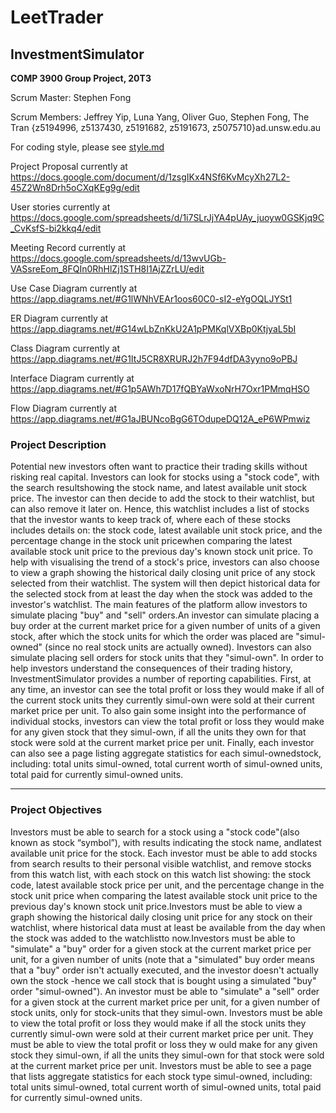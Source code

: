 # LeetTrader

## InvestmentSimulator
**COMP 3900 Group Project, 20T3**

Scrum Master: Stephen Fong

Scrum Members: Jeffrey Yip, Luna Yang, Oliver Guo, Stephen Fong, The Tran {z5194996, z5137430, z5191682, z5191673, z5075710}ad.unsw.edu.au

For coding style, please see [style.md](style.md)

Project Proposal currently at https://docs.google.com/document/d/1zsgIKx4NSf6KvMcyXh27L2-45Z2Wn8Drh5oCXqKEg9g/edit

User stories currently at https://docs.google.com/spreadsheets/d/1i7SLrJjYA4pUAy_juoyw0GSKjq9C_CvKsfS-bi2kkq4/edit

Meeting Record currently at https://docs.google.com/spreadsheets/d/13wvUGb-VASsreEom_8FQIn0RhHlZj1STH8I1AjZZrLU/edit

Use Case Diagram currently at https://app.diagrams.net/#G1lWNhVEAr1oos60C0-sI2-eYgOQLJYSt1

ER Diagram currently at https://app.diagrams.net/#G14wLbZnKkU2A1pPMKqlVXBp0KtjyaL5bI

Class Diagram currently at https://app.diagrams.net/#G1ItJ5CR8XRURJ2h7F94dfDA3yyno9oPBJ

Interface Diagram currently at https://app.diagrams.net/#G1p5AWh7D17fQBYaWxoNrH7Oxr1PMmqHSO

Flow Diagram currently at https://app.diagrams.net/#G1aJBUNcoBgG6TOdupeDQ12A_eP6WPmwiz

### Project Description
Potential new investors often want to practice their trading skills without risking real capital.
Investors can look for stocks using a "stock code", with the search resultshowing the stock name,
and latest available unit stock price. The investor can then decide to add the stock to their watchlist,
but can also remove it later on. Hence, this watchlist includes a list of stocks that the investor wants to keep track of,
where each of these stocks includes details on: the stock code, latest available unit stock price,
and the percentage change in the stock unit pricewhen comparing the latest available stock unit price to the previous day's
known stock unit price. To help with visualising the trend of a stock's price, investors can 
also choose to view a graph showing the historical daily closing unit price of any stock 
selected from their watchlist. The system will then depict historical data for the selected 
stock from at least the day when the stock was added to the investor's watchlist. The main 
features of the platform allow investors to simulate placing "buy" and "sell" orders.An 
investor can simulate placing a buy order at the current market price for a given number of 
units of a given stock, after which the stock units for which the order was placed are "simul-
owned" (since no real stock units are actually owned). Investors can also simulate placing sell 
orders for stock units that they "simul-own". In order to help investors understand the 
consequences of their trading history, InvestmentSimulator provides a number of reporting 
capabilities. First, at any time, an investor can see the total profit or loss they would make 
if all of the current stock units they currently simul-own were sold at their current market 
price per unit. To also gain some insight into the performance of individual stocks, investors 
can view the total profit or loss they would make for any given stock that they simul-own, if 
all the units they own for that stock were sold at the current market price per unit. Finally, 
each investor can also see a page listing aggregate statistics for each simul-ownedstock, 
including: total units simul-owned, total current worth of simul-owned units, total paid for 
currently simul-owned units.

---

### Project Objectives
Investors must be able to search for a stock using a "stock code"(also known as stock 
“symbol”), with results indicating the stock name, andlatest available unit price for the 
stock. Each investor must be able to add stocks from search results to their personal visible 
watchlist, and remove stocks from this watch list, with each stock on this watch list showing: 
the stock code, latest available stock price per unit, and the percentage change in the stock 
unit price when comparing the latest available stock unit price to the previous day's known 
stock unit price.Investors must be able to view a graph showing the historical daily closing 
unit price for any stock on their watchlist, where historical data must at least be available 
from the day when the stock was added to the watchlistto now.Investors must be able to 
"simulate" a "buy" order for a given stock at the current market price per unit, for a given 
number of units (note that a "simulated" buy order means that a "buy" order isn't actually 
executed, and the investor doesn't actually own the stock -hence we call stock that is bought 
using a simulated "buy" order "simul-owned"). An investor must be able to "simulate" a "sell" 
order for a given stock at the current market price per unit, for a given number of stock 
units, only for stock-units that they simul-own. Investors must be able to view the total 
profit or loss they would make if all the stock units they currently simul-own were sold at 
their current market price per unit. They must be able to view the total profit or loss they w
ould make for any given stock they simul-own, if all the units they simul-own for that stock were sold at the current market price per unit. Investors must be able to see a page that 
lists aggregate statistics for each stock type simul-owned, including: total units simul-owned, 
total current worth of simul-owned units, total paid for currently simul-owned units.
